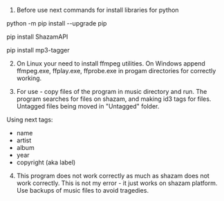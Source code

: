 1. Before use next commands for install libraries for python

python -m pip install --upgrade pip

pip install ShazamAPI

pip install mp3-tagger

2. On Linux your need to install ffmpeg utilities.
On Windows append ffmpeg.exe, ffplay.exe, ffprobe.exe in progam directories
for correctly working.

3. For use - copy files of the program in music directory and run.
The program searches for files on shazam, and making id3 tags for files.
Untagged files being moved in "Untagged" folder.

Using next tags:
- name
- artist
- album
- year
- copyright (aka label)

4. This program does not work correctly as much as shazam does not work correctly.
This is not my error - it just works on shazam platform.
Use backups of music files to avoid tragedies.
